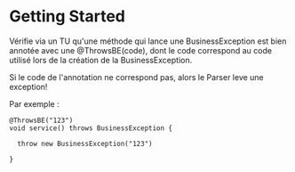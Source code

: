 # Getting Started

Vérifie via un TU qu'une méthode qui lance une BusinessException est bien annotée avec une @ThrowsBE(code), dont le code correspond au code utilisé lors de la création de la BusinessException.

Si le code de l'annotation ne correspond pas, alors le Parser leve une exception!

Par exemple : 
```
@ThrowsBE("123")
void service() throws BusinessException {

  throw new BusinessException("123")

}


```

